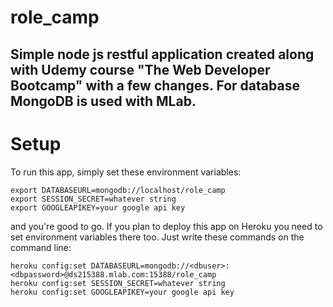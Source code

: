 # role_camp
Simple node js restful application created along with Udemy course "The Web Developer Bootcamp" with a few changes. For database MongoDB is used with MLab.
---
# Setup
To run this app, simply set these environment variables:
```
export DATABASEURL=mongodb://localhost/role_camp
export SESSION_SECRET=whatever string
export GOOGLEAPIKEY=your google api key
```
and you're good to go. If you plan to deploy this app on Heroku you need to set environment variables there too. Just write these commands on the command line:
```
heroku config:set DATABASEURL=mongodb://<dbuser>:<dbpassword>@ds215388.mlab.com:15388/role_camp
heroku config:set SESSION_SECRET=whatever string
heroku config:set GOOGLEAPIKEY=your google api key
```
